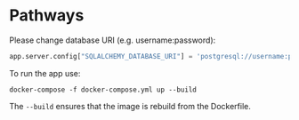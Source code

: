 # Pathways

Please change database URI (e.g. username:password):

```python 
app.server.config["SQLALCHEMY_DATABASE_URI"] = 'postgresql://username:password@localhost/pathways'
```

To run the app use:

```
docker-compose -f docker-compose.yml up --build
```

The `--build` ensures that the image is rebuild from the Dockerfile.

